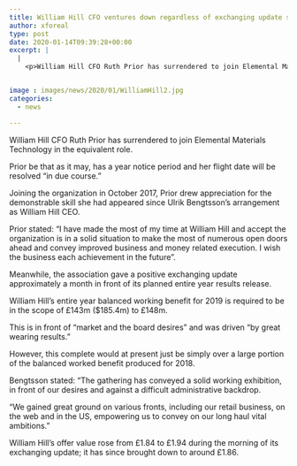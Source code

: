 ```yaml
---
title: William Hill CFO ventures down regardless of exchanging update surpassing business sector expectations
author: xforeal 
type: post
date: 2020-01-14T09:39:28+00:00
excerpt: |
  |
    <p>William Hill CFO Ruth Prior has surrendered to join Elemental Materials Technology in the equivalent role</p>


image : images/news/2020/01/WilliamHill2.jpg
categories:
  - news

---
```

William Hill CFO Ruth Prior has surrendered to join Elemental Materials Technology in the equivalent role.

Prior be that as it may, has a year notice period and her flight date will be resolved “in due course.”

Joining the organization in October 2017, Prior drew appreciation for the demonstrable skill she had appeared since Ulrik Bengtsson’s arrangement as William Hill CEO.

Prior stated: “I have made the most of my time at William Hill and accept the organization is in a solid situation to make the most of numerous open doors ahead and convey improved business and money related execution. I wish the business each achievement in the future”.

Meanwhile, the association gave a positive exchanging update approximately a month in front of its planned entire year results release.

William Hill’s entire year balanced working benefit for 2019 is required to be in the scope of £143m ($185.4m) to £148m.

This is in front of “market and the board desires” and was driven “by great wearing results.”

However, this complete would at present just be simply over a large portion of the balanced worked benefit produced for 2018.

Bengtsson stated: “The gathering has conveyed a solid working exhibition, in front of our desires and against a difficult administrative backdrop.

“We gained great ground on various fronts, including our retail business, on the web and in the US, empowering us to convey on our long haul vital ambitions.”

William Hill’s offer value rose from £1.84 to £1.94 during the morning of its exchanging update; it has since brought down to around £1.86.